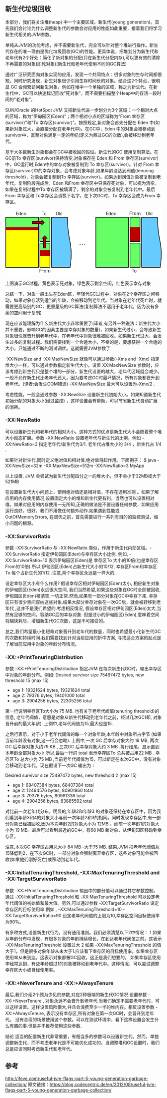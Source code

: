 ## 新生代垃圾回收
本部分，我们将关注堆(heap) 中一个主要区域，新生代(young generation)。首先我们会讨论为什么调整新生代的参数会对应用的性能如此重要，接着我们将学习新生代相关的JVM参数。

单纯从JVM的功能考虑，并不需要新生代，完全可以针对整个堆进行操作。新生代存在的唯一理由是优化垃圾回收(GC)的性能。更具体说，把堆划分为新生代和老年代有2个好处：简化了新对象的分配(只在新生代分配内存),可以更有效的清除不再需要的对象(即死对象)(新生代和老年代使用不同的GC算法)

通过广泛研究面向对象实现的应用，发现一个共同特点：很多对象的生存时间都很短。同时研究发现，新生对象很少引用生存时间长的对象。结合这2个特点，很明显 GC 会频繁访问新生对象，例如在堆中一个单独的区域，称之为新生代。在新生代中，GC可以快速标记回收”死对象”，而不需要扫描整个Heap中的存活一段时间的”老对象”。


SUN/Oracle 的HotSpot JVM 又把新生代进一步划分为3个区域：一个相对大点的区域，称为”伊甸园区(Eden)”；两个相对小点的区域称为”From 幸存区(survivor)”和”To 幸存区(survivor)”。按照规定,新对象会首先分配在 Eden 中(如果新对象过大，会直接分配在老年代中)。在GC中，Eden 中的对象会被移动到survivor中，直至对象满足一定的年纪(定义为熬过GC的次数),会被移动到老年代。

基于大多数新生对象都会在GC中被收回的假设。新生代的GC 使用复制算法。在GC前To 幸存区(survivor)保持清空,对象保存在 Eden 和 From 幸存区(survivor)中，GC运行时,Eden中的幸存对象被复制到 To 幸存区(survivor)。针对 From 幸存区(survivor)中的幸存对象，会考虑对象年龄,如果年龄没达到阀值(tenuring threshold)，对象会被复制到To 幸存区(survivor)。如果达到阀值对象被复制到老年代。复制阶段完成后，Eden 和From 幸存区中只保存死对象，可以视为清空。如果在复制过程中To 幸存区被填满了，剩余的对象会被复制到老年代中。最后 From 幸存区和 To幸存区会调换下名字，在下次GC时，To 幸存区会成为From 幸存区。

![](./young_gc.png)

上图演示GC过程，黄色表示死对象，绿色表示剩余空间，红色表示幸存对象

总结一下，对象一般出生在Eden区，年轻代GC过程中，对象在2个幸存区之间移动，如果对象存活到适当的年龄，会被移动到老年代。当对象在老年代死亡时，就需要更高级别的GC，更重量级的GC算法(复制算法不适用于老年代，因为没有多余的空间用于复制)

现在应该能理解为什么新生代大小非常重要了(译者,有另外一种说法：新生代大小并不重要，影响GC的因素主要是幸存对象的数量)，如果新生代过小，会导致新生对象很快就晋升到老年代中，在老年代中对象很难被回收。如果新生代过大，会发生过多的复制过程。我们需要找到一个合适大小，不幸的是，要想获得一个合适的大小，只能通过不断的测试调优。这就需要JVM参数了

-XX:NewSize and -XX:MaxNewSize
就像可以通过参数(-Xms and -Xmx) 指定堆大小一样，可以通过参数指定新生代大小。设置 XX:MaxNewSize 参数时，应该考虑到新生代只是整个堆的一部分，新生代设置的越大，老年代区域就会减少。一般不允许新生代比老年代还大，因为要考虑GC时最坏情况，所有对象都晋升到老年代。(译者:会发生OOM错误) -XX:MaxNewSize 最大可以设置为-Xmx/2 .

考虑性能，一般会通过参数 -XX:NewSize 设置新生代初始大小。如果知道新生代初始分配的对象大小(经过监控) ，这样设置会有帮助，可以节省新生代自动扩展的消耗。

### -XX:NewRatio
可以设置新生代和老年代的相对大小。这种方式的优点是新生代大小会随着整个堆大小动态扩展。参数 -XX:NewRatio 设置老年代与新生代的比例。例如 -XX:NewRatio=3 指定老年代/新生代为3/1. 老年代占堆大小的 3/4 ，新生代占 1/4 .

如果针对新生代,同时定义绝对值和相对值,绝对值将起作用。下面例子：
$ java -XX:NewSize=32m -XX:MaxNewSize=512m -XX:NewRatio=3 MyApp

以上设置, JVM 会尝试为新生代分配四分之一的堆大小，但不会小于32MB或大于521MB

在设置新生代大小问题上，使用绝对值还是相对值，不存在通用准则 。如果了解应用的内存使用情况,设置固定大小的堆和新生代更有利，当然也可以设置相对值。如果对应用的内存使用一无所知,正确的做法是不要设置任何参数，如果应用运行良好。很好，我们不用做任何额外动作.如果遇到性能或OutOfMemoryErrors, 在调优之前，首先需要进行一系列有目的的监控测试，缩小问题的根源。

### -XX:SurvivorRatio
参数 -XX:SurvivorRatio 与 -XX:NewRatio 类似，作用于新生代内部区域。-XX:SurvivorRatio 指定伊甸园区(Eden)与幸存区大小比例. 例如, -XX:SurvivorRatio=10 表示伊甸园区(Eden)是 幸存区To 大小的10倍(也是幸存区From的10倍).所以,伊甸园区(Eden)占新生代大小的10/12, 幸存区From和幸存区To 每个占新生代的1/12 .注意,两个幸存区永远是一样大的..

设定幸存区大小有什么作用? 假设幸存区相对伊甸园区(Eden)太小, 相应新生对象的伊甸园区(Eden)永远很大空间, 我们当然希望,如果这些对象在GC时全部被回收,伊甸园区(Eden)被清空,一切正常.然而,如果有一部分对象在GC中幸存下来, 幸存区只有很少空间容纳这些对象.结果大部分幸存对象在一次GC后，就会被转移到老年代 ,这并不是我们希望的.考虑相反情况, 假设幸存区相对伊甸园区(Eden)太大,当然有足够的空间，容纳GC后的幸存对象. 但是过小的伊甸园区(Eden),意味着空间将越快耗尽，增加新生代GC次数，这是不可接受的。

总之,我们希望最小化短命对象晋升到老年代的数量，同时也希望最小化新生代GC 的次数和持续时间.我们需要找到针对当前应用的折中方案, 寻找适合方案的起点是 了解当前应用中对象的年龄分布情况。

### -XX:+PrintTenuringDistribution
参数 -XX:+PrintTenuringDistribution 指定JVM 在每次新生代GC时，输出幸存区中对象的年龄分布。例如:
Desired survivor size 75497472 bytes, new threshold 15 (max 15)
- age 1: 19321624 bytes, 19321624 total
- age 2: 79376 bytes, 19401000 total
- age 3: 2904256 bytes, 22305256 total

第一行说明幸存区To大小为 75 MB. 也有关于老年代阀值(tenuring threshold)的信息, 老年代阀值，意思是对象从新生代移动到老年代之前，经过几次GC(即, 对象晋升前的最大年龄). 上例中,老年代阀值为15,最大也是15.

之后行表示，对于小于老年代阀值的每一个对象年龄,本年龄中对象所占字节 (如果当前年龄没有对象,这一行会忽略). 上例中,一次 GC 后幸存对象大约 19 MB, 两次GC 后幸存对象大约79 KB , 三次GC 后幸存对象大约 3 MB .每行结尾，显示直到本年龄全部对象大小.所以,最后一行的 total 表示幸存区To 总共被占用22 MB . 幸存区To 总大小为 75 MB ,当前老年代阀值为15，可以断定在本次GC中，没有对象会移动到老年代。现在假设下一次GC 输出为：

Desired survivor size 75497472 bytes, new threshold 2 (max 15)
- age 1: 68407384 bytes, 68407384 total
- age 2: 12494576 bytes, 80901960 total
- age 3: 79376 bytes, 80981336 total
- age 4: 2904256 bytes, 83885592 total

对比前一次老年代分布。明显的,年龄2和年龄3 的对象还保持在幸存区中，因为我们看到年龄3和4的对象大小与前一次年龄2和3的相同。同时发现幸存区中,有一部分对象已经被回收,因为本次年龄2的对象大小为 12MB ，而前一次年龄1的对象大小为 19 MB。最后可以看到最近的GC中，有68 MB 新对象，从伊甸园区移动到幸存区。

注意,本次GC 幸存区占用总大小 84 MB -大于75 MB. 结果,JVM 把老年代阀值从15降低到2，在下次GC时，一部分对象会强制离开幸存区，这些对象可能会被回收(如果他们刚好死亡)或移动到老年代。

### -XX:InitialTenuringThreshold, -XX:MaxTenuringThreshold and -XX:TargetSurvivorRatio
参数 -XX:+PrintTenuringDistribution 输出中的部分值可以通过其它参数控制。通过 -XX:InitialTenuringThreshold 和 -XX:MaxTenuringThreshold 可以设定老年代阀值的初始值和最大值。另外,可以通过参数 -XX:TargetSurvivorRatio 设定幸存区的目标使用率.例如 , -XX:MaxTenuringThreshold=10 -XX:TargetSurvivorRatio=90 设定老年代阀值的上限为10,幸存区空间目标使用率为90%。

有多种方式,设置新生代行为，没有通用准则。我们必须清楚以下2中情况：
1 如果从年龄分布中发现，有很多对象的年龄持续增长，在到达老年代阀值之前。这表示 -XX:MaxTenuringThreshold 设置过大
2 如果 -XX:MaxTenuringThreshold 的值大于1，但是很多对象年龄从未大于1.应该看下幸存区的目标使用率。如果幸存区使用率从未到达，这表示对象都被GC回收，这正是我们想要的。 如果幸存区使用率经常达到，有些年龄超过1的对象被移动到老年代中。这种情况，可以尝试调整幸存区大小或目标使用率。

### -XX:+NeverTenure and -XX:+AlwaysTenure
最后,我们介绍2个颇为少见的参数,对应2种极端的新生代GC情况.设置参数 -XX:+NeverTenure , 对象永远不会晋升到老年代.当我们确定不需要老年代时，可以这样设置。这样设置风险很大,并且会浪费至少一半的堆内存。相反设置参数 -XX:+AlwaysTenure, 表示没有幸存区,所有对象在第一次GC时，会晋升到老年代。
没有合理的场景使用这个参数。可以在测试环境中，看下这样设置会发生什么有趣的事.但是并不推荐使用这些参数.

结论
适当的配置新生代非常重要，有相当多的参数可以设置新生代。然而，单独调整新生代，而不考虑老年代是不可能优化成功的。当调整堆和GC设置时，我们总是应该同时考虑新生代和老年代。

## 参考
http://ifeve.com/useful-jvm-flags-part-5-young-generation-garbage-collection/
原文链接：https://blog.codecentric.de/en/2012/08/useful-jvm-flags-part-5-young-generation-garbage-collection/
